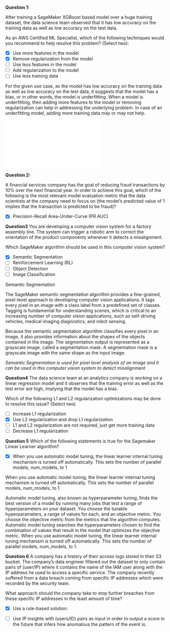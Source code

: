 **Question 1:**

After training a SageMaker XGBoost based model over a huge training dataset, the data science team observed that it has low accuracy on the training data as well as low accuracy on the test data.

As an AWS Certified ML Specialist, which of the following techniques would you recommend to help resolve this problem? (Select two):

- [x] Use more features in the model
- [x] Remove regularization from the model
- [ ] Use less features in the model
- [ ] Add regularization to the model
- [ ] Use less training data

For the given use case, as the model has low accuracy on the training data as well as low accuracy on the test data, it suggests that the model has a bias, or in other words, the model is underfitting. When a model is underfitting, then adding more features to the model or removing regularization can help in addressing the underlying problem. In case of an underfitting model, adding more training data may or may not help.

![Overfitting vs Underfitting](overfit.img)

**Question 2:**

A financial services company has the goal of reducing fraud transactions by 10% over the next financial year. In order to achieve this goal, which of the following is the most relevant model evaluation metric that the data scientists at the company need to focus on (the model’s predicted value of 1 implies that the transaction is predicted to be fraud)?

- [x] Precision-Recall Area-Under-Curve (PR AUC)

**Question3**
You are developing a computer vision system for a factory assembly line. The system can trigger a robotic arm to correct the orientation of the product components whenever it detects a misalignment.

Which SageMaker algorithm should be used in this computer vision system?
- [x] Semantic Segmentation
- [ ] Reinforcement Learning (RL)
- [ ] Object Detection
- [ ] Image Classification

Semantic Segmentation

The SageMaker semantic segmentation algorithm provides a fine-grained, pixel-level approach to developing computer vision applications. It tags every pixel in an image with a class label from a predefined set of classes. Tagging is fundamental for understanding scenes, which is critical to an increasing number of computer vision applications, such as self-driving vehicles, medical imaging diagnostics, and robot sensing.

Because the semantic segmentation algorithm classifies every pixel in an image, it also provides information about the shapes of the objects contained in the image. The segmentation output is represented as a grayscale image, called a segmentation mask. A segmentation mask is a grayscale image with the same shape as the input image.

*Semantic Segmentation is used for pixel level analysis of an image and it can be used in this computer vision system to detect misalignment*

**Question4**
The data science team at an analytics company is working on a linear regression model and it observes that the training error as well as the test error are high, implying that the model has a bias.

Which of the following L1 and L2 regularization optimizations may be done to resolve this issue? (Select two)

- [ ] Increase L1 regularization
- [x] Use L2 regularization and drop L1 regularization
- [ ] L1 and L2 regularization are not required, just get more training data
- [ ] Decrease L1 regularization

**Question 5**
Which of the following statements is true for the Sagemaker Linear Learner algorithm?

- [x] When you use automatic model tuning, the linear learner internal tuning mechanism is turned off automatically. This sets the number of parallel models, num_models, to 1

When you use automatic model tuning, the linear learner internal tuning mechanism is turned off automatically. This sets the number of parallel models, num_models, to 1

Automatic model tuning, also known as hyperparameter tuning, finds the best version of a model by running many jobs that test a range of hyperparameters on your dataset. You choose the tunable hyperparameters, a range of values for each, and an objective metric. You choose the objective metric from the metrics that the algorithm computes. Automatic model tuning searches the hyperparameters chosen to find the combination of values that result in the model that optimizes the objective metric. When you use automatic model tuning, the linear learner internal tuning mechanism is turned off automatically. This sets the number of parallel models, num_models, to 1.

**Question 6**
A company has a history of their access logs stored in their S3 bucket. The company’s data engineer filtered out the dataset to only contain pairs of (user/IP) where it contains the name of the IAM user along with the IP address he used to access a specific service. The company recently suffered from a data breach coming from specific IP addresses which were recorded by the security team.

What approach should the company take to stop further breaches from these specific IP addresses in the least amount of time?

- [x] Use a rule-based solution.
- [ ] Use IP insights with (users/ID) pairs as input in order to output a score in the future that infers how anomalous the pattern of the event is.


